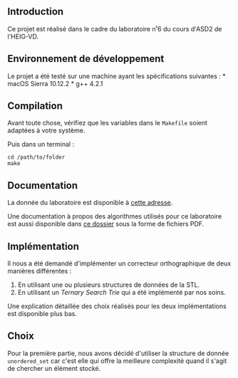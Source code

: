 ## Introduction
Ce projet est réalisé dans le cadre du laboratoire n˚6 du cours d'ASD2 de l'HEIG-VD.

## Environnement de développement
Le projet a été testé sur une machine ayant les spécifications suivantes :
    * macOS Sierra 10.12.2
    * g++ 4.2.1

## Compilation
Avant toute chose, vérifiez que les variables dans le `Makefile` soient adaptées à votre système.

Puis dans un terminal :

    cd /path/to/folder
    make


## Documentation
La donnée du laboratoire est disponible à [cette adresse](files/donnee.pdf).

Une documentation à propos des algorithmes utilisés pour ce laboratoire est aussi disponible dans [ce dossier](files/) sous la forme de fichiers PDF.

## Implémentation
Il nous a été demandé d'implémenter un correcteur orthographique de deux manières différentes :
1. En utilisant une ou plusieurs structures de données de la STL.
2. En utilisant un *Ternary Search Trie* qui a été implémenté par nos soins.

Une explication détaillée des choix réalisés pour les deux implémentations est disponible plus bas.



## Choix
Pour la première partie, nous avons décidé d'utiliser la structure de donnée `unordered_set` car c'est elle qui offre la meilleure complexité quand il s'agit de chercher un élément stocké.
